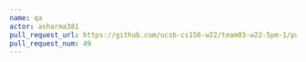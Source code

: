 ```yaml
---
name: qa
actor: asharma381
pull_request_url: https://github.com/ucsb-cs156-w22/team03-w22-5pm-1/pull/49
pull_request_num: 49
---
```

